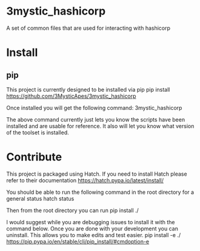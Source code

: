 # 3mystic_hashicorp
A set of common files that are used for interacting with hashicorp

# Install

## pip

This project is currently designed to be installed via pip
pip install https://github.com/3MysticApes/3mystic_hashicorp

Once installed you will get the following command:
3mystic_hashicorp

The above command currently just lets you know the scripts have been installed and are usable for reference. It also will let you know what version of the toolset is installed.


# Contribute

This project is packaged using Hatch. If you need to install Hatch please refer to their documentation
https://hatch.pypa.io/latest/install/


You should be able to run the following command in the root directory for a general status
hatch status

Then from the root directory you can run
pip install ./

I would suggest while you are debugging issues to install it with the command below. Once you are done with your development you can uninstall. This allows you to make edits and test easier.
pip install -e ./
https://pip.pypa.io/en/stable/cli/pip_install/#cmdoption-e